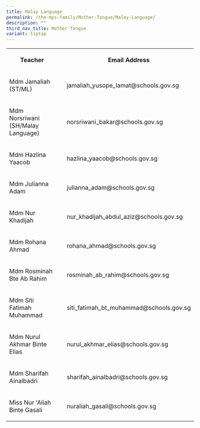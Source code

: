 ```yaml
---
title: Malay Language
permalink: /the-mps-family/Mother-Tongue/Malay-Language/
description: ""
third_nav_title: Mother Tongue
variant: tiptap
---
```

<table><tbody><tr><th rowspan="1" colspan="1"><p>Teacher</p></th><th rowspan="1" colspan="1"><p></p></th><th rowspan="1" colspan="1"><p>Email Address</p></th></tr><tr><td rowspan="1" colspan="1"><p>Mdm Jamaliah (ST/ML)</p></td><td rowspan="1" colspan="1"><p></p></td><td rowspan="1" colspan="1"><p>jamaliah_yusope_lamat@schools.gov.sg</p></td></tr><tr><td rowspan="1" colspan="1"><p>Mdm Norsriwani (SH/Malay Language)</p></td><td rowspan="1" colspan="1"><p></p></td><td rowspan="1" colspan="1"><p>norsriwani_bakar@schools.gov.sg</p></td></tr><tr><td rowspan="1" colspan="1"><p>Mdm Hazlina Yaacob</p></td><td rowspan="1" colspan="1"><p></p></td><td rowspan="1" colspan="1"><p>hazlina_yaacob@schools.gov.sg</p></td></tr><tr><td rowspan="1" colspan="1"><p>Mdm Julianna Adam</p></td><td rowspan="1" colspan="1"><p></p></td><td rowspan="1" colspan="1"><p>julianna_adam@schools.gov.sg</p></td></tr><tr><td rowspan="1" colspan="1"><p>Mdm Nur Khadijah</p></td><td rowspan="1" colspan="1"><p></p></td><td rowspan="1" colspan="1"><p>nur_khadijah_abdul_aziz@schools.gov.sg</p></td></tr><tr><td rowspan="1" colspan="1"><p>Mdm Rohana Ahmad</p></td><td rowspan="1" colspan="1"><p></p></td><td rowspan="1" colspan="1"><p>rohana_ahmad@schools.gov.sg</p></td></tr><tr><td rowspan="1" colspan="1"><p>Mdm Rosminah Bte Ab Rahim</p></td><td rowspan="1" colspan="1"><p></p></td><td rowspan="1" colspan="1"><p>rosminah_ab_rahim@schools.gov.sg</p></td></tr><tr><td rowspan="1" colspan="1"><p>Mdm Siti Fatimah Muhammad</p></td><td rowspan="1" colspan="1"><p></p></td><td rowspan="1" colspan="1"><p>siti_fatimah_bt_muhammad@schools.gov.sg</p></td></tr><tr><td rowspan="1" colspan="1"><p>Mdm Nurul Akhmar Binte Elias</p></td><td rowspan="1" colspan="1"><p></p></td><td rowspan="1" colspan="1"><p>nurul_akhmar_elias@schools.gov.sg</p></td></tr><tr><td rowspan="1" colspan="1"><p>Mdm Sharifah Ainalbadri</p></td><td rowspan="1" colspan="1"><p></p></td><td rowspan="1" colspan="1"><p>sharifah_ainalbadri@schools.gov.sg</p></td></tr><tr><td rowspan="1" colspan="1"><p>Miss Nur 'Aliah Binte Gasali</p></td><td rowspan="1" colspan="1"><p></p></td><td rowspan="1" colspan="1"><p>nuraliah_gasali@schools.gov.sg</p></td></tr></tbody></table><p></p>